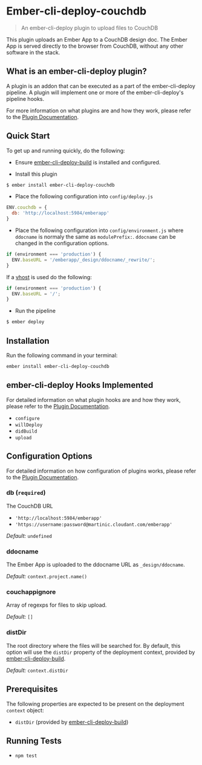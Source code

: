 # Ember-cli-deploy-couchdb

> An ember-cli-deploy plugin to upload files to CouchDB

This plugin uploads an Ember App to a CouchDB design doc. The Ember App is served directly to the browser from CouchDB, without any other software in the stack.

## What is an ember-cli-deploy plugin?

A plugin is an addon that can be executed as a part of the ember-cli-deploy pipeline. A plugin will implement one or more of the ember-cli-deploy's pipeline hooks.

For more information on what plugins are and how they work, please refer to the [Plugin Documentation][1].

## Quick Start

To get up and running quickly, do the following:

- Ensure [ember-cli-deploy-build][2] is installed and configured.

- Install this plugin

```bash
$ ember install ember-cli-deploy-couchdb
```

- Place the following configuration into `config/deploy.js`

```javascript
ENV.couchdb = {
  db: 'http://localhost:5984/emberapp'
}
```

- Place the following configuration into `config/environment.js` where `ddocname` is normaly the same as `modulePrefix:`. `ddocname` can be changed in the configuration options.

```javascript
if (environment === 'production') {
  ENV.baseURL = '/emberapp/_design/ddocname/_rewrite/';
}
```

If a [vhost][3] is used do the following:

```javascript
if (environment === 'production') {
  ENV.baseURL = '/';
}
```

- Run the pipeline

```bash
$ ember deploy
```

## Installation
Run the following command in your terminal:

```bash
ember install ember-cli-deploy-couchdb
```

## ember-cli-deploy Hooks Implemented

For detailed information on what plugin hooks are and how they work, please refer to the [Plugin Documentation][1].

- `configure`
- `willDeploy`
- `didBuild`
- `upload`

## Configuration Options

For detailed information on how configuration of plugins works, please refer to the [Plugin Documentation][1].

### db (`required`)

The CouchDB URL
 - `'http://localhost:5984/emberapp'`
 - `'https://username:password@martinic.cloudant.com/emberapp'`

*Default:* `undefined`

### ddocname

The Ember App is uploaded to the ddocname URL as `_design/ddocname`.

*Default:* `context.project.name()`

### couchappignore

Array of regexps for files to skip upload.

*Default:* `[]`

### distDir

The root directory where the files will be searched for. By default, this option will use the `distDir` property of the deployment context, provided by [ember-cli-deploy-build][2].

*Default:* `context.distDir`

## Prerequisites

The following properties are expected to be present on the deployment `context` object:

- `distDir`      (provided by [ember-cli-deploy-build][2])

## Running Tests

- `npm test`

[1]: http://ember-cli.github.io/ember-cli-deploy/plugins "Plugin Documentation"
[2]: https://github.com/ember-cli-deploy/ember-cli-deploy-build "ember-cli-deploy-build"
[3]: https://wiki.apache.org/couchdb/Virtual_Hosts "vhost"
